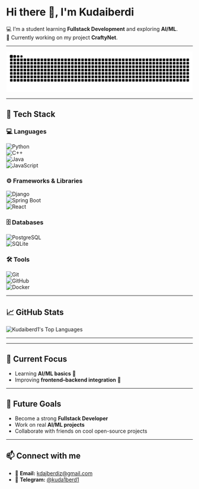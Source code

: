 # Hi there 👋, I'm Kudaiberdi  

💻 I’m a student learning **Fullstack Development** and exploring **AI/ML**.  
🚀 Currently working on my project **CraftyNet**.  

---

![snake gif](https://github.com/Kudaiberd1/Kudaiberd1/blob/output/github-snake-dark.svg)

---
## 🔧 Tech Stack

### 💻 Languages  
![Python](https://img.shields.io/badge/Python-3776AB?logo=python&logoColor=white&style=flat)  
![C++](https://img.shields.io/badge/C++-00599C?logo=cplusplus&logoColor=white&style=flat)  
![Java](https://img.shields.io/badge/Java-007396?logo=java&logoColor=white&style=flat)  
![JavaScript](https://img.shields.io/badge/JavaScript-F7DF1E?logo=javascript&logoColor=black&style=flat)

### ⚙️ Frameworks & Libraries  
![Django](https://img.shields.io/badge/Django-092E20?logo=django&logoColor=white&style=flat)  
![Spring Boot](https://img.shields.io/badge/Spring%20Boot-6DB33F?logo=springboot&logoColor=white&style=flat)  
![React](https://img.shields.io/badge/React-20232A?logo=react&logoColor=61DAFB&style=flat)

### 🗄️ Databases  
![PostgreSQL](https://img.shields.io/badge/PostgreSQL-316192?logo=postgresql&logoColor=white&style=flat)  
![SQLite](https://img.shields.io/badge/SQLite-07405E?logo=sqlite&logoColor=white&style=flat)

### 🛠️ Tools  
![Git](https://img.shields.io/badge/Git-F05032?logo=git&logoColor=white&style=flat)  
![GitHub](https://img.shields.io/badge/GitHub-181717?logo=github&logoColor=white&style=flat)  
![Docker](https://img.shields.io/badge/Docker-2496ED?logo=docker&logoColor=white&style=flat)

---

## 📈 GitHub Stats
![Kudaiberd1's Top Languages](https://github-readme-stats.vercel.app/api/top-langs/?username=Kudaiberd1&theme=vue-dark&show_icons=true&hide_border=true&layout=compact)

---



---

## 📌 Current Focus
- Learning **AI/ML basics** 🤖  
- Improving **frontend–backend integration** 🔗  

---

## 🌱 Future Goals
- Become a strong **Fullstack Developer**  
- Work on real **AI/ML projects**  
- Collaborate with friends on cool open-source projects  

---

## 📫 Connect with me
- 📧 **Email:** [kdajberdiz@gmail.com](mailto:kdajberdiz@gmail.com)  
- 💬 **Telegram:** [@kuda1berd1](https://t.me/kuda1berd1)
